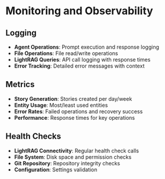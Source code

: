 # Monitoring and Observability

## Logging

- **Agent Operations**: Prompt execution and response logging
- **File Operations**: File read/write operations
- **LightRAG Queries**: API call logging with response times
- **Error Tracking**: Detailed error messages with context

## Metrics

- **Story Generation**: Stories created per day/week
- **Entity Usage**: Most/least used entities
- **Error Rates**: Failed operations and recovery success
- **Performance**: Response times for key operations

## Health Checks

- **LightRAG Connectivity**: Regular health check calls
- **File System**: Disk space and permission checks
- **Git Repository**: Repository integrity checks
- **Configuration**: Settings validation

